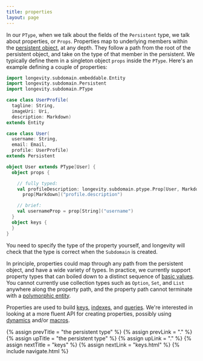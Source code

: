 ```yaml
---
title: properties
layout: page
---
```


In our `PType`, when we talk about the fields of the `Persistent`
type, we talk about properties, or `Props`. Properties map to
underlying members within the [persistent object](../persistent), at
any depth. They follow a path from the root of the persistent
object, and take on the type of that member in the persistent. We
typically define them in a singleton object `props` inside the
`PType`. Here's an example defining a couple of properties:

```scala
import longevity.subdomain.embeddable.Entity
import longevity.subdomain.Persistent
import longevity.subdomain.PType

case class UserProfile(
  tagline: String,
  imageUri: Uri,
  description: Markdown)
extends Entity

case class User(
  username: String,
  email: Email,
  profile: UserProfile)
extends Persistent

object User extends PType[User] {
  object props {

    // fully typed:
    val profileDescription: longevity.subdomain.ptype.Prop[User, Markdown] =
      prop[Markdown]("profile.description")

    // brief:
    val usernameProp = prop[String]("username")
  }
  object keys {
  }
}
```

You need to specify the type of the property yourself, and longevity
will check that the type is correct when the `Subdomain` is created.

In principle, properties could map through any path from the
persistent object, and have a wide variety of types. In practice, we
currently support property types that can boiled down to a distinct
sequence of [basic values](../basics.html). You cannot currently use
collection types such as `Option`, `Set`, and `List` anywhere along
the property path, and the property path cannot terminate with a
[polymorphic entity](../poly).

Properties are used to build [keys](keys.html),
[indexes](indexes.html), and [queries](../repo/query.html). We're
interested in looking at a more fluent API for creating properties,
possibly using
[dynamics](http://www.scala-lang.org/api/current/index.html#scala.Dynamic)
and/or
[macros](http://docs.scala-lang.org/overviews/macros/overview.html).

{% assign prevTitle = "the persistent type" %}
{% assign prevLink = "." %}
{% assign upTitle = "the persistent type" %}
{% assign upLink = "." %}
{% assign nextTitle = "keys" %}
{% assign nextLink = "keys.html" %}
{% include navigate.html %}

